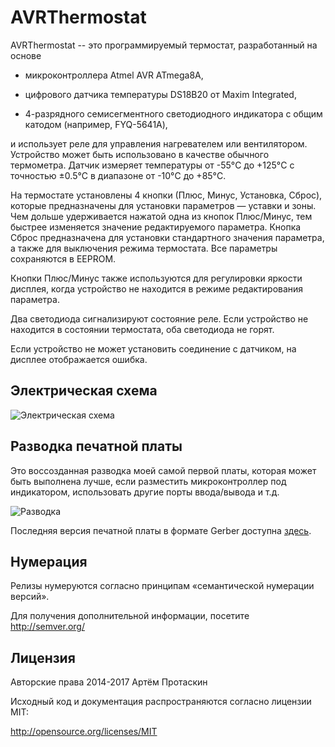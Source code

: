 # AVRThermostat

AVRThermostat -- это программируемый термостат, разработанный на основе

* микроконтроллера Atmel AVR ATmega8A,

* цифрового датчика температуры DS18B20 от Maxim Integrated,

* 4-разрядного семисегментного светодиодного индикатора с общим катодом
(например, FYQ-5641A),

и использует реле для управления нагревателем или вентилятором. Устройство
может быть использовано в качестве обычного термометра. Датчик измеряет
температуры от -55°C до +125°C с точностью ±0.5°C в диапазоне от -10°C до +85°C.

На термостате установлены 4 кнопки (Плюс, Минус, Установка, Сброс), которые
предназначены для установки параметров — уставки и зоны. Чем дольше удерживается
нажатой одна из кнопок Плюс/Минус, тем быстрее изменяется значение
редактируемого параметра. Кнопка Сброс предназначена для установки стандартного
значения параметра, а также для выключения режима термостата. Все параметры
сохраняются в EEPROM.

Кнопки Плюс/Минус также используются для регулировки яркости дисплея, когда
устройство не находится в режиме редактирования параметра.

Два светодиода сигнализируют состояние реле. Если устройство не находится в
состоянии термостата, оба светодиода не горят.

Если устройство не может установить соединение с датчиком, на дисплее
отображается ошибка.

## Электрическая схема

![Электрическая схема](http://artyom.protaskin.ru/storage/avrthermostat/pictures/avrthermostat-schematics-r23.png)

## Разводка печатной платы

Это воссозданная разводка моей самой первой платы, которая может быть выполнена
лучше, если разместить микроконтроллер под индикатором, использовать другие
порты ввода/вывода и т.д.

![Разводка](http://artyom.protaskin.ru/storage/avrthermostat/pictures/avrthermostat-layout-r23.png)

Последняя версия печатной платы в формате Gerber доступна [здесь](http://artyom.protaskin.ru/storage/avrthermostat/Thermostat_(Layout_Redux)_-_CADCAM.ZIP).

## Нумерация

Релизы нумеруются согласно принципам «семантической нумерации версий».

Для получения дополнительной информации, посетите http://semver.org/

## Лицензия

Авторские права 2014-2017 Артём Протаскин

Исходный код и документация распространяются согласно лицензии MIT:

http://opensource.org/licenses/MIT
